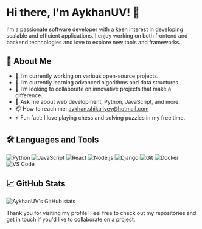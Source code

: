 # Hi there, I'm AykhanUV! 👋

I'm a passionate software developer with a keen interest in developing scalable and efficient applications. I enjoy working on both frontend and backend technologies and love to explore new tools and frameworks.

## 🚀 About Me

- 🔭 I’m currently working on various open-source projects.
- 🌱 I’m currently learning advanced algorithms and data structures.
- 👯 I’m looking to collaborate on innovative projects that make a difference.
- 💬 Ask me about web development, Python, JavaScript, and more.
- 📫 How to reach me: [aykhan.shikaliyev@hotmail.com](mailto:aykhan.shikaliyev@hotmail.com)
- ⚡ Fun fact: I love playing chess and solving puzzles in my free time.

## 🛠️ Languages and Tools

![Python](https://img.shields.io/badge/-Python-333333?style=flat&logo=python)
![JavaScript](https://img.shields.io/badge/-JavaScript-333333?style=flat&logo=javascript)
![React](https://img.shields.io/badge/-React-333333?style=flat&logo=react)
![Node.js](https://img.shields.io/badge/-Node.js-333333?style=flat&logo=node.js)
![Django](https://img.shields.io/badge/-Django-333333?style=flat&logo=django)
![Git](https://img.shields.io/badge/-Git-333333?style=flat&logo=git)
![Docker](https://img.shields.io/badge/-Docker-333333?style=flat&logo=docker)
![VS Code](https://img.shields.io/badge/-VS%20Code-333333?style=flat&logo=visual-studio-code)

## 📈 GitHub Stats

![AykhanUV's GitHub stats](https://github-readme-stats.vercel.app/api?username=AykhanUV&show_icons=true&theme=radical)

Thank you for visiting my profile! Feel free to check out my repositories and get in touch if you'd like to collaborate on a project.
